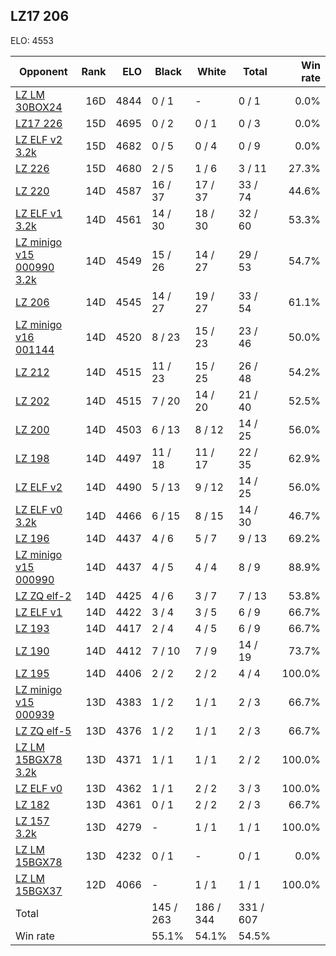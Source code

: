 ## LZ17 206 ##

ELO: 4553

Opponent | Rank | ELO | Black | White | Total | Win rate
---------|-----:|----:|-------|-------|-------|-------:
[LZ LM 30BOX24](LZ%20LM%2030BOX24.md) | 16D | 4844 | 0 / 1 | - | 0 / 1 | 0.0%
[LZ17 226](LZ17%20226.md) | 15D | 4695 | 0 / 2 | 0 / 1 | 0 / 3 | 0.0%
[LZ ELF v2 3.2k](LZ%20ELF%20v2%203.2k.md) | 15D | 4682 | 0 / 5 | 0 / 4 | 0 / 9 | 0.0%
[LZ 226](LZ%20226.md) | 15D | 4680 | 2 / 5 | 1 / 6 | 3 / 11 | 27.3%
[LZ 220](LZ%20220.md) | 14D | 4587 | 16 / 37 | 17 / 37 | 33 / 74 | 44.6%
[LZ ELF v1 3.2k](LZ%20ELF%20v1%203.2k.md) | 14D | 4561 | 14 / 30 | 18 / 30 | 32 / 60 | 53.3%
[LZ minigo v15 000990 3.2k](LZ%20minigo%20v15%20000990%203.2k.md) | 14D | 4549 | 15 / 26 | 14 / 27 | 29 / 53 | 54.7%
[LZ 206](LZ%20206.md) | 14D | 4545 | 14 / 27 | 19 / 27 | 33 / 54 | 61.1%
[LZ minigo v16 001144](LZ%20minigo%20v16%20001144.md) | 14D | 4520 | 8 / 23 | 15 / 23 | 23 / 46 | 50.0%
[LZ 212](LZ%20212.md) | 14D | 4515 | 11 / 23 | 15 / 25 | 26 / 48 | 54.2%
[LZ 202](LZ%20202.md) | 14D | 4515 | 7 / 20 | 14 / 20 | 21 / 40 | 52.5%
[LZ 200](LZ%20200.md) | 14D | 4503 | 6 / 13 | 8 / 12 | 14 / 25 | 56.0%
[LZ 198](LZ%20198.md) | 14D | 4497 | 11 / 18 | 11 / 17 | 22 / 35 | 62.9%
[LZ ELF v2](LZ%20ELF%20v2.md) | 14D | 4490 | 5 / 13 | 9 / 12 | 14 / 25 | 56.0%
[LZ ELF v0 3.2k](LZ%20ELF%20v0%203.2k.md) | 14D | 4466 | 6 / 15 | 8 / 15 | 14 / 30 | 46.7%
[LZ 196](LZ%20196.md) | 14D | 4437 | 4 / 6 | 5 / 7 | 9 / 13 | 69.2%
[LZ minigo v15 000990](LZ%20minigo%20v15%20000990.md) | 14D | 4437 | 4 / 5 | 4 / 4 | 8 / 9 | 88.9%
[LZ ZQ elf-2](LZ%20ZQ%20elf-2.md) | 14D | 4425 | 4 / 6 | 3 / 7 | 7 / 13 | 53.8%
[LZ ELF v1](LZ%20ELF%20v1.md) | 14D | 4422 | 3 / 4 | 3 / 5 | 6 / 9 | 66.7%
[LZ 193](LZ%20193.md) | 14D | 4417 | 2 / 4 | 4 / 5 | 6 / 9 | 66.7%
[LZ 190](LZ%20190.md) | 14D | 4412 | 7 / 10 | 7 / 9 | 14 / 19 | 73.7%
[LZ 195](LZ%20195.md) | 14D | 4406 | 2 / 2 | 2 / 2 | 4 / 4 | 100.0%
[LZ minigo v15 000939](LZ%20minigo%20v15%20000939.md) | 13D | 4383 | 1 / 2 | 1 / 1 | 2 / 3 | 66.7%
[LZ ZQ elf-5](LZ%20ZQ%20elf-5.md) | 13D | 4376 | 1 / 2 | 1 / 1 | 2 / 3 | 66.7%
[LZ LM 15BGX78 3.2k](LZ%20LM%2015BGX78%203.2k.md) | 13D | 4371 | 1 / 1 | 1 / 1 | 2 / 2 | 100.0%
[LZ ELF v0](LZ%20ELF%20v0.md) | 13D | 4362 | 1 / 1 | 2 / 2 | 3 / 3 | 100.0%
[LZ 182](LZ%20182.md) | 13D | 4361 | 0 / 1 | 2 / 2 | 2 / 3 | 66.7%
[LZ 157 3.2k](LZ%20157%203.2k.md) | 13D | 4279 | - | 1 / 1 | 1 / 1 | 100.0%
[LZ LM 15BGX78](LZ%20LM%2015BGX78.md) | 13D | 4232 | 0 / 1 | - | 0 / 1 | 0.0%
[LZ LM 15BGX37](LZ%20LM%2015BGX37.md) | 12D | 4066 | - | 1 / 1 | 1 / 1 | 100.0%
Total | | | 145 / 263 | 186 / 344 | 331 / 607 | 
Win rate| | | 55.1% | 54.1% | 54.5% | 
